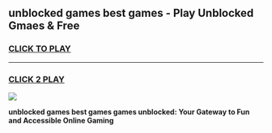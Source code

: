 
## unblocked games best games - Play Unblocked Gmaes & Free
<h3>
<a href="https://news.freeplayer.one?title=unblocked_games_best_games&ref=23F">CLICK TO PLAY</a></h3>
<hr>

<h3>
<a href="https://news.freeplayer.one?title=unblocked_games_best_games&ref=23F">CLICK 2 PLAY</a>
  
</h3>

<a href="https://news.freeplayer.one?title=unblocked_games_best_games&ref=23F/"><img src="https://clearcache.store/games.png"></a>


**unblocked games best games games unblocked: Your Gateway to Fun and Accessible Online Gaming**
